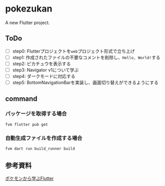 # pokezukan

A new Flutter project.

## ToDo

- [ ] step0: Flutterプロジェクトを`web`プロジェクト形式で立ち上げ
- [ ] step1: 作成されたファイルの不要なコメントを削除し、`Hello, World!`する
- [ ] step2: ピカチュウを表示する
- [ ] step3: Navigator v1について学ぶ
- [ ] step4: ダークモードに対応する
- [ ] step5: BottomNavigationBarを実装し、画面切り替えができるようにする

## command

### パッケージを取得する場合

```terminal
fvm flutter pub get
```

### 自動生成ファイルを作成する場合

```terminal
fvm dart run build_runner build
```

## 参考資料

[ポケモンから学ぶFlutter](https://zenn.dev/sugitlab/books/flutter_poke_app_handson)
